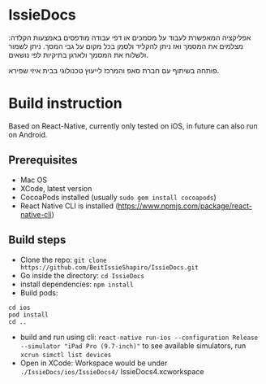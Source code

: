# IssieDocs

אפליקציה המאפשרת לעבוד על מסמכים או דפי עבודה מודפסים באמצעות הקלדה: מצלמים את המסמך ואז ניתן להקליד ולסמן בכל מקום על גבי המסך. ניתן לשמור ולשלוח את המסמך ולארגן בתיקיות לפי נושאים.

פותחה בשיתוף עם חברת סאפ והמרכז לייעוץ טכנולוגי בבית איזי שפירא.

# Build instruction
Based on React-Native, currently only tested on iOS, in future can also run on Android.

## Prerequisites
- Mac OS
- XCode, latest version
- CocoaPods installed (usually `sudo gem install cocoapods`)
- React Native CLI is installed (https://www.npmjs.com/package/react-native-cli)

## Build steps
- Clone the repo: `git clone https://github.com/BeitIssieShapiro/IssieDocs.git`
- Go inside the directory: `cd IssieDocs`
- install dependencies: `npm install`
- Build pods: 
```
cd ios 
pod install
cd ..
```
- build and run using cli: `react-native run-ios --configuration Release --simulator "iPad Pro (9.7-inch)"`
  to see available simulators, run `xcrun simctl list devices`
- Open in XCode:
  Workspace would be under `./IssieDocs/ios/IssieDocs4/` IssieDocs4.xcworkspace



